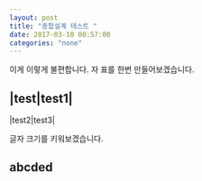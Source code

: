 ```yaml
---
layout: post
title: "종합설계 테스트 "
date: 2017-03-10 00:57:00
categories: "none"
---
```


이게 이렇게 불편합니다.
자 표를 한번 만들어보겠습니다.

|test|test1|
-------------
|test2|test3|

글자 크기를 키워보겠습니다.
## abcded